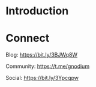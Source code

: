 # Introduction

# Connect
Blog: https://bit.ly/3BJWq8W

Community: https://t.me/gnodium

Social: https://bit.ly/3Ypcqpw


